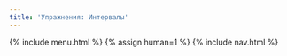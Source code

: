 ```yaml
---
title: 'Упражнения: Интервалы'
---
```


{% include menu.html %}
{% assign human=1 %}
{% include nav.html %}
